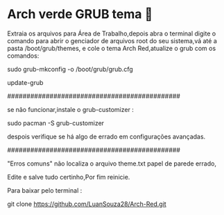 # Arch verde GRUB tema 🎨
 Extraia os arquivos para Área de Trabalho,depois abra o terminal digite o 
 comando para abrir o genciador de arquivos root do seu sistema,vá até a pasta /boot/grub/themes,
 e cole o tema Arch Red,atualize o grub com os comandos:
 
sudo grub-mkconfig -o /boot/grub/grub.cfg

update-grub



#############################################

se não funcionar,instale o grub-customizer :

sudo pacman -S grub-customizer

despois verifique se há algo de errado em configurações avançadas.

#############################################


"Erros comuns"
não localiza o arquivo theme.txt
papel de parede errado,

Edite e salve tudo certinho,Por fim reinicie.

Para baixar pelo terminal :

git clone https://github.com/LuanSouza28/Arch-Red.git
